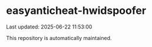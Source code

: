 # easyanticheat-hwidspoofer

Last updated: 2025-06-22 11:53:00

This repository is automatically maintained.
